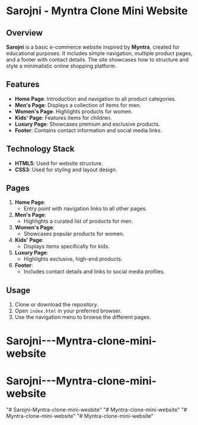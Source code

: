 # Sarojni - Myntra Clone Mini Website

## Overview
**Sarojni** is a basic e-commerce website inspired by **Myntra**, created for educational purposes. It includes simple navigation, multiple product pages, and a footer with contact details. The site showcases how to structure and style a minimalistic online shopping platform.

## Features
- **Home Page**: Introduction and navigation to all product categories.
- **Men's Page**: Displays a collection of items for men.
- **Women's Page**: Highlights products for women.
- **Kids' Page**: Features items for children.
- **Luxury Page**: Showcases premium and exclusive products.
- **Footer**: Contains contact information and social media links.

## Technology Stack
- **HTML5**: Used for website structure.
- **CSS3**: Used for styling and layout design.

## Pages
1. **Home Page**:
   - Entry point with navigation links to all other pages.
2. **Men's Page**:
   - Highlights a curated list of products for men.
3. **Women's Page**:
   - Showcases popular products for women.
4. **Kids' Page**:
   - Displays items specifically for kids.
5. **Luxury Page**:
   - Highlights exclusive, high-end products.
6. **Footer**:
   - Includes contact details and links to social media profiles.

## Usage
1. Clone or download the repository.
2. Open `index.html` in your preferred browser.
3. Use the navigation menu to browse the different pages.
# Sarojni---Myntra-clone-mini-website
# Sarojni---Myntra-clone-mini-website
"# Sarojni-Myntra-clone-mini-wesbite" 
"# Myntra-clone-mini-website" 
"# Myntra-clone-mini-website" 
"# Myntra-clone-mini-website" 
